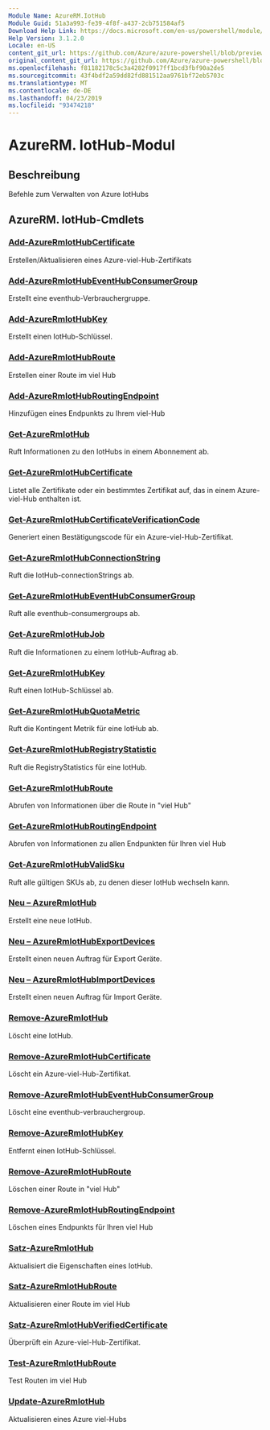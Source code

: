 ```yaml
---
Module Name: AzureRM.IotHub
Module Guid: 51a3a993-fe39-4f8f-a437-2cb751584af5
Download Help Link: https://docs.microsoft.com/en-us/powershell/module/azurerm.iothub
Help Version: 3.1.2.0
Locale: en-US
content_git_url: https://github.com/Azure/azure-powershell/blob/preview/src/ResourceManager/IotHub/Commands.IotHub/help/AzureRM.IotHub.md
original_content_git_url: https://github.com/Azure/azure-powershell/blob/preview/src/ResourceManager/IotHub/Commands.IotHub/help/AzureRM.IotHub.md
ms.openlocfilehash: f81182178c5c3a4282f0917ff1bcd3fbf90a2de5
ms.sourcegitcommit: 43f4bdf2a59dd82fd881512aa9761bf72eb5703c
ms.translationtype: MT
ms.contentlocale: de-DE
ms.lasthandoff: 04/23/2019
ms.locfileid: "93474218"
---
```

# AzureRM. IotHub-Modul
## Beschreibung
Befehle zum Verwalten von Azure IotHubs

## AzureRM. IotHub-Cmdlets
### [Add-AzureRmIotHubCertificate](Add-AzureRmIotHubCertificate.md)
Erstellen/Aktualisieren eines Azure-viel-Hub-Zertifikats

### [Add-AzureRmIotHubEventHubConsumerGroup](Add-AzureRmIotHubEventHubConsumerGroup.md)
Erstellt eine eventhub-Verbrauchergruppe.

### [Add-AzureRmIotHubKey](Add-AzureRmIotHubKey.md)
Erstellt einen IotHub-Schlüssel.

### [Add-AzureRmIotHubRoute](Add-AzureRmIotHubRoute.md)
Erstellen einer Route im viel Hub

### [Add-AzureRmIotHubRoutingEndpoint](Add-AzureRmIotHubRoutingEndpoint.md)
Hinzufügen eines Endpunkts zu Ihrem viel-Hub

### [Get-AzureRmIotHub](Get-AzureRmIotHub.md)
Ruft Informationen zu den IotHubs in einem Abonnement ab.

### [Get-AzureRmIotHubCertificate](Get-AzureRmIotHubCertificate.md)
Listet alle Zertifikate oder ein bestimmtes Zertifikat auf, das in einem Azure-viel-Hub enthalten ist. 

### [Get-AzureRmIotHubCertificateVerificationCode](Get-AzureRmIotHubCertificateVerificationCode.md)
Generiert einen Bestätigungscode für ein Azure-viel-Hub-Zertifikat. 

### [Get-AzureRmIotHubConnectionString](Get-AzureRmIotHubConnectionString.md)
Ruft die IotHub-connectionStrings ab.

### [Get-AzureRmIotHubEventHubConsumerGroup](Get-AzureRmIotHubEventHubConsumerGroup.md)
Ruft alle eventhub-consumergroups ab.

### [Get-AzureRmIotHubJob](Get-AzureRmIotHubJob.md)
Ruft die Informationen zu einem IotHub-Auftrag ab.

### [Get-AzureRmIotHubKey](Get-AzureRmIotHubKey.md)
Ruft einen IotHub-Schlüssel ab.

### [Get-AzureRmIotHubQuotaMetric](Get-AzureRmIotHubQuotaMetric.md)
Ruft die Kontingent Metrik für eine IotHub ab.

### [Get-AzureRmIotHubRegistryStatistic](Get-AzureRmIotHubRegistryStatistic.md)
Ruft die RegistryStatistics für eine IotHub.

### [Get-AzureRmIotHubRoute](Get-AzureRmIotHubRoute.md)
Abrufen von Informationen über die Route in "viel Hub"

### [Get-AzureRmIotHubRoutingEndpoint](Get-AzureRmIotHubRoutingEndpoint.md)
Abrufen von Informationen zu allen Endpunkten für Ihren viel Hub

### [Get-AzureRmIotHubValidSku](Get-AzureRmIotHubValidSku.md)
Ruft alle gültigen SKUs ab, zu denen dieser IotHub wechseln kann.

### [Neu – AzureRmIotHub](New-AzureRmIotHub.md)
Erstellt eine neue IotHub.

### [Neu – AzureRmIotHubExportDevices](New-AzureRmIotHubExportDevices.md)
Erstellt einen neuen Auftrag für Export Geräte.

### [Neu – AzureRmIotHubImportDevices](New-AzureRmIotHubImportDevices.md)
Erstellt einen neuen Auftrag für Import Geräte.

### [Remove-AzureRmIotHub](Remove-AzureRmIotHub.md)
Löscht eine IotHub.

### [Remove-AzureRmIotHubCertificate](Remove-AzureRmIotHubCertificate.md)
Löscht ein Azure-viel-Hub-Zertifikat.

### [Remove-AzureRmIotHubEventHubConsumerGroup](Remove-AzureRmIotHubEventHubConsumerGroup.md)
Löscht eine eventhub-verbrauchergroup.

### [Remove-AzureRmIotHubKey](Remove-AzureRmIotHubKey.md)
Entfernt einen IotHub-Schlüssel.

### [Remove-AzureRmIotHubRoute](Remove-AzureRmIotHubRoute.md)
Löschen einer Route in "viel Hub"

### [Remove-AzureRmIotHubRoutingEndpoint](Remove-AzureRmIotHubRoutingEndpoint.md)
Löschen eines Endpunkts für Ihren viel Hub

### [Satz-AzureRmIotHub](Set-AzureRmIotHub.md)
Aktualisiert die Eigenschaften eines IotHub.

### [Satz-AzureRmIotHubRoute](Set-AzureRmIotHubRoute.md)
Aktualisieren einer Route im viel Hub

### [Satz-AzureRmIotHubVerifiedCertificate](Set-AzureRmIotHubVerifiedCertificate.md)
Überprüft ein Azure-viel-Hub-Zertifikat. 

### [Test-AzureRmIotHubRoute](Test-AzureRmIotHubRoute.md)
Test Routen im viel Hub

### [Update-AzureRmIotHub](Update-AzureRmIotHub.md)
Aktualisieren eines Azure viel-Hubs

